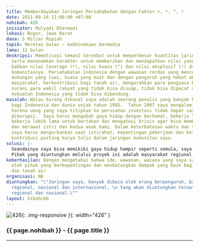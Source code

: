 ```yaml
---
title: Memberdayakan Jaringan Persahabatan dengan Faktor +, *, ^, !
date: 2011-09-16 11:08:00 +07:00
nohibah: 426
inisiator: Mulyadi Dharmadi
lokasi: Bogor, Jawa Barat
dana: 5 Miliar Rupiah
topik: Meretas batas – kebhinekaan bermedia
lama: 12 bulan
deskripsi: Memotivasi teman2 tersebut untuk memperbesar kuantitas jaringan mereka,
  serta menanamkan karakter untuk memberikan dan mendapatkan nilai yang positif (+),
  bahkan nilai leverage (*), nilai kuasa (^) dan nilai eksplosif (!) dalam jaringan
  komunitasnya. Persahabatan Indonesia dengan wawasan cerdas yang mencerahkan, dengan
  dukungan yang luas, kuasa yang kuat dan dengan pengaruh yang hebat akan mencerdaskan
  masyarakat, berkontribusi bagi tanah air, mengarahkan para penguasa bahkan menjadi
  nurani para wakil rakyat yang tidak bisa disuap, tidak bisa dipecat dan menjadi
  kekuatan Indonesia yang tidak bisa dibendung.
masalah: Walau kurang dikenal saya adalah seorang penulis yang banyak berkontribusi
  bagi Indonesia dan dunia sejak tahun 1985.  Tahun 2007 saya mengalami krisis keuangan
  karena uang yang saya titipkan ke perusahan investasi tidak dapat saya ambil karena
  dikorupsi.  Saya harus mengubah gaya hidup dengan berhemat, bekerja lebih keras,
  bekerja lebih lama untuk bertahan dan mengatasi krisis agar bisa memberi nafkah
  dan merawat istri dan kedua anak kami. Dalam keterbatasan waktu dan tenaga, kadang
  saya harus mengorbankan saat istirahat, kepentingan pekerjaan dan keluarga demi
  kontribusi posting karya tulis dalam jaringan komunitas saya.
solusi: |-
  Seandainya saya bisa memikiki gaya hidup hampir seperti semula, saya akan mempunyai lebih banyak waktu dan tenaga luang, serta bisa membayar orang dengan harga yang lebih baik untuk membantu tugas-tugas saya baik bagi kepentingan usaha, keluarga maupun proyek kontribusi saya.
  Pihak yang diuntungkan melalui proyek ini adalah masyarakat regional dan nasional.
keberhasilan: Dengan mengetahui bahwa ide, wawasan, wacana yang saya sampaikan diterapkan
  oleh pihak yang berkepentingan dan mendatangkan dampak yang baik bagi masyarakat
  dan tanah air
organisasi: NA
diuntungkan: "\"Jaringan saya, banyak dibaca oleh orang berpengaruh, baik secara kelompok,
  regional, nasional dan internasional, \n Yang akan diuntungkan teruatam masyarakt
  regional dan nasional.\""
layout: hibahcmb
---
```


![426](/static/img/hibahcmb/426.png){: .img-responsive }{: width="426" }

### {{ page.nohibah }} - {{ page.title }}

---
